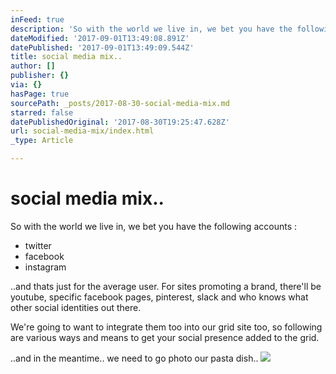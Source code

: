 ```yaml
---
inFeed: true
description: 'So with the world we live in, we bet you have the following accounts :'
dateModified: '2017-09-01T13:49:08.891Z'
datePublished: '2017-09-01T13:49:09.544Z'
title: social media mix..
author: []
publisher: {}
via: {}
hasPage: true
sourcePath: _posts/2017-08-30-social-media-mix.md
starred: false
datePublishedOriginal: '2017-08-30T19:25:47.628Z'
url: social-media-mix/index.html
_type: Article

---
```

# social media mix..

So with the world we live in, we bet you have the following accounts :

* twitter
* facebook
* instagram

..and thats just for the average user. For sites promoting a brand, there'll be youtube, specific facebook pages, pinterest, slack and who knows what other social identities out there.

We're going to want to integrate them too into our grid site too, so following are various ways and means to get your social presence added to the grid.

..and in the meantime.. we need to go photo our pasta dish.. ![](https://the-grid-user-content.s3-us-west-2.amazonaws.com/77393282-a164-4e72-a9be-4073653d749f.jpg)